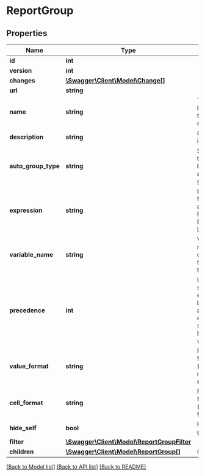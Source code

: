 # ReportGroup

## Properties
Name | Type | Description | Notes
------------ | ------------- | ------------- | -------------
**id** | **int** |  | [optional] 
**version** | **int** |  | [optional] 
**changes** | [**\Swagger\Client\Model\Change[]**](Change.md) |  | [optional] 
**url** | **string** |  | [optional] 
**name** | **string** | The name to be shown for the column or row. | [optional] 
**description** | **string** | Currently not in use | [optional] 
**auto_group_type** | **string** | Subgroups that should be automatically generated | 
**expression** | **string** | Expression / formula according to Rule Engine Expression Language | [optional] 
**variable_name** | **string** | Variable name that can be used to reference this group | [optional] 
**precedence** | **int** | Used to select expression if both column and row expression is set. The bigger value wins. | [optional] 
**value_format** | **string** | Format string for value (how to print number, date etc) | [optional] 
**cell_format** | **string** | Format string for cell (indentation, font size etc) | [optional] 
**hide_self** | **bool** | Hide this group? | [optional] 
**filter** | [**\Swagger\Client\Model\ReportGroupFilter**](ReportGroupFilter.md) |  | [optional] 
**children** | [**\Swagger\Client\Model\ReportGroup[]**](ReportGroup.md) | Child groups | [optional] 

[[Back to Model list]](../../README.md#documentation-for-models) [[Back to API list]](../../README.md#documentation-for-api-endpoints) [[Back to README]](../../README.md)

